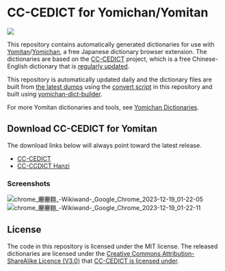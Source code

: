 # CC-CEDICT for Yomichan/Yomitan

[![](https://img.shields.io/github/v/tag/marvnc/cc-cedict-yomitan?style=for-the-badge&label=Last%20Release)](https://github.com/MarvNC/cc-cedict-yomitan/releases/latest)

This repository contains automatically generated dictionaries for use with
[Yomitan](https://github.com/themoeway/yomitan)/[Yomichan](https://foosoft.net/projects/yomichan/),
a free Japanese dictionary browser extension. The dictionaries are based on the
[CC-CEDICT](https://cc-cedict.org/wiki/) project, which is a free
Chinese-English dictionary that is
[regularly updated](https://cc-cedict.org/editor/editor.php?handler=ListChanges).

This repository is automatically updated daily and the dictionary files are
built from
[the latest dumps](https://www.mdbg.net/chinese/dictionary?page=cedict) using
the [convert script](./convert.js) in this repository and built using
[yomichan-dict-builder](https://github.com/MarvNC/yomichan-dict-builder).

For more Yomitan dictionaries and tools, see
[Yomichan Dictionaries](https://github.com/MarvNC/yomichan-dictionaries).

## Download CC-CEDICT for Yomitan

The download links below will always point toward the latest release.

- [CC-CEDICT](https://github.com/MarvNC/cc-cedict-yomitan/releases/latest/download/CC-CEDICT.zip)
- [CC-CCDICT Hanzi](https://github.com/MarvNC/cc-cedict-yomitan/releases/latest/download/CC-CEDICT.Hanzi.zip)

### Screenshots

![chrome_𰻞𰻞麵_-_Wikiwand_-_Google_Chrome_2023-12-19_01-22-05](https://github.com/MarvNC/cc-cedict-yomitan/assets/17340496/7f032de8-2c0e-4fe5-8dcc-056b5d54c704)
![chrome_𰻞𰻞麵_-_Wikiwand_-_Google_Chrome_2023-12-19_01-22-11](https://github.com/MarvNC/cc-cedict-yomitan/assets/17340496/c59ca4e7-736a-48c9-9b87-59ffa307e1ae)

## License

The code in this repository is licensed under the MIT license. The released
dictionaries are licensed under the
[Creative Commons Attribution-ShareAlike Licence (V3.0)](https://creativecommons.org/licenses/by-sa/3.0/)
that [CC-CEDICT is licensed under](https://cc-cedict.org/wiki/).
